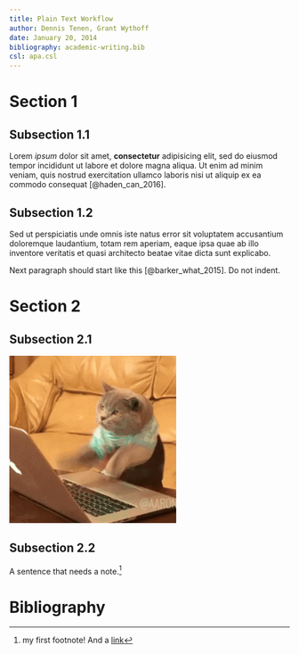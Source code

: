 ```yaml
---
title: Plain Text Workflow  
author: Dennis Tenen, Grant Wythoff  
date: January 20, 2014  
bibliography: academic-writing.bib
csl: apa.csl
---
```



# Section 1

## Subsection 1.1
Lorem *ipsum* dolor sit amet, **consectetur** adipisicing elit, sed do eiusmod tempor incididunt ut labore et dolore magna aliqua. Ut enim ad minim veniam, quis nostrud exercitation ullamco laboris nisi ut aliquip ex ea commodo consequat [@haden_can_2016].

## Subsection 1.2
Sed ut perspiciatis unde omnis iste natus error sit voluptatem accusantium doloremque laudantium, totam rem aperiam, eaque  ipsa quae ab illo inventore veritatis et quasi architecto beatae vitae dicta sunt explicabo.

Next paragraph should start like this [@barker_what_2015]. Do not indent.

# Section 2

## Subsection 2.1
![Academic writing](image.gif)


## Subsection 2.2
A sentence that needs a note.[^1]

[^1]: my first footnote! And a [link](https://www.eff.org/)

# Bibliography